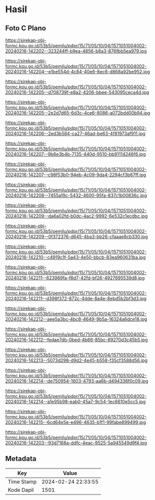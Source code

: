 # Hasil

## Foto C Plano

https://sirekap-obj-formc.kpu.go.id/53b5/pemilu/pdpr/15/71/05/10/04/1571051004002-20240216-142202--323244ff-b9ea-4856-b8a3-876fbb5ea979.jpg

https://sirekap-obj-formc.kpu.go.id/53b5/pemilu/pdpr/15/71/05/10/04/1571051004002-20240216-142204--e1be554d-4c84-40e6-8ec6-d868a92be952.jpg

https://sirekap-obj-formc.kpu.go.id/53b5/pemilu/pdpr/15/71/05/10/04/1571051004002-20240216-142205--d708739f-e8a2-4206-bbee-543095ceca4d.jpg

https://sirekap-obj-formc.kpu.go.id/53b5/pemilu/pdpr/15/71/05/10/04/1571051004002-20240216-142205--2e2d7d65-6d3c-4ce6-8086-a072bdd00b94.jpg

https://sirekap-obj-formc.kpu.go.id/53b5/pemilu/pdpr/15/71/05/10/04/1571051004002-20240216-142206--2ed3b584-ca27-46ad-be63-4f81973af911.jpg

https://sirekap-obj-formc.kpu.go.id/53b5/pemilu/pdpr/15/71/05/10/04/1571051004002-20240216-142207--9b6e3b4b-7135-440d-9510-bb91114246f6.jpg

https://sirekap-obj-formc.kpu.go.id/53b5/pemilu/pdpr/15/71/05/10/04/1571051004002-20240216-142207--c98f53b0-94eb-4c09-9da4-2294cf3b67ff.jpg

https://sirekap-obj-formc.kpu.go.id/53b5/pemilu/pdpr/15/71/05/10/04/1571051004002-20240216-142208--7455a19c-5432-4600-95fa-837c1b00836c.jpg

https://sirekap-obj-formc.kpu.go.id/53b5/pemilu/pdpr/15/71/05/10/04/1571051004002-20240216-142209--da6a02fd-b0dc-4ac2-9992-6e532c1ecdbc.jpg

https://sirekap-obj-formc.kpu.go.id/53b5/pemilu/pdpr/15/71/05/10/04/1571051004002-20240216-142209--0f372376-d645-4ba3-bb26-cfaaae8cb330.jpg

https://sirekap-obj-formc.kpu.go.id/53b5/pemilu/pdpr/15/71/05/10/04/1571051004002-20240216-142210--c4919c1f-5a43-4e50-bbcb-83ea960631ba.jpg

https://sirekap-obj-formc.kpu.go.id/53b5/pemilu/pdpr/15/71/05/10/04/1571051004002-20240216-142211--623989fa-f8d7-42fd-bf26-4927695539d8.jpg

https://sirekap-obj-formc.kpu.go.id/53b5/pemilu/pdpr/15/71/05/10/04/1571051004002-20240216-142211--d398f372-872c-4dde-8a4e-8ebd5b2bf3d3.jpg

https://sirekap-obj-formc.kpu.go.id/53b5/pemilu/pdpr/15/71/05/10/04/1571051004002-20240216-142212--aee5a3bc-4bc8-4649-9b5a-16324a6dce18.jpg

https://sirekap-obj-formc.kpu.go.id/53b5/pemilu/pdpr/15/71/05/10/04/1571051004002-20240216-142212--fedae7db-0bed-4b66-85bc-69270d3c45b5.jpg

https://sirekap-obj-formc.kpu.go.id/53b5/pemilu/pdpr/15/71/05/10/04/1571051004002-20240216-142213--5073d298-d9d2-4e45-b558-f35cf3588d56.jpg

https://sirekap-obj-formc.kpu.go.id/53b5/pemilu/pdpr/15/71/05/10/04/1571051004002-20240216-142214--de750954-1603-4793-aa6b-d494336f0c09.jpg

https://sirekap-obj-formc.kpu.go.id/53b5/pemilu/pdpr/15/71/05/10/04/1571051004002-20240216-142214--a1e95b98-eab0-45a7-9c54-1ec6610e5cc5.jpg

https://sirekap-obj-formc.kpu.go.id/53b5/pemilu/pdpr/15/71/05/10/04/1571051004002-20240216-142215--6cd64e5e-e496-4635-b1f1-99fabe899499.jpg

https://sirekap-obj-formc.kpu.go.id/53b5/pemilu/pdpr/15/71/05/10/04/1571051004002-20240216-142203--93d7168a-ddfc-4eac-9525-5a945549d9f4.jpg


## Metadata

| Key        | Value               |
| ---------- | ------------------- |
| Time Stamp | 2024-02-24 22:33:55 |
| Kode Dapil | 1501                |



